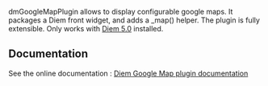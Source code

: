 dmGoogleMapPlugin allows to display configurable google maps.
It packages a Diem front widget, and adds a _map() helper.
The plugin is fully extensible. Only works with [Diem 5.0](http://diem-project.org/) installed.

Documentation
-------------

See the online documentation : [Diem Google Map plugin documentation](http://diem-project.org/plugins/dmgooglemapplugin)
